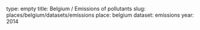 type: empty
title: Belgium / Emissions of pollutants
slug: places/belgium/datasets/emissions
place: belgium
dataset: emissions
year: 2014
